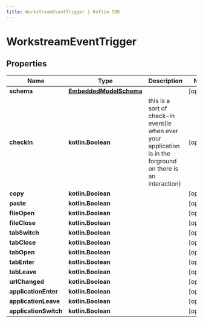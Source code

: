 ```yaml
---
title: WorkstreamEventTrigger | Kotlin SDK
---
```



# WorkstreamEventTrigger

## Properties
Name | Type | Description | Notes
------------ | ------------- | ------------- | -------------
**schema** | [**EmbeddedModelSchema**](EmbeddedModelSchema) |  |  [optional]
**checkIn** | **kotlin.Boolean** | this is a sort of check-in event(ie when ever your application is in the forground on there is an interaction) |  [optional]
**copy** | **kotlin.Boolean** |  |  [optional]
**paste** | **kotlin.Boolean** |  |  [optional]
**fileOpen** | **kotlin.Boolean** |  |  [optional]
**fileClose** | **kotlin.Boolean** |  |  [optional]
**tabSwitch** | **kotlin.Boolean** |  |  [optional]
**tabClose** | **kotlin.Boolean** |  |  [optional]
**tabOpen** | **kotlin.Boolean** |  |  [optional]
**tabEnter** | **kotlin.Boolean** |  |  [optional]
**tabLeave** | **kotlin.Boolean** |  |  [optional]
**urlChanged** | **kotlin.Boolean** |  |  [optional]
**applicationEnter** | **kotlin.Boolean** |  |  [optional]
**applicationLeave** | **kotlin.Boolean** |  |  [optional]
**applicationSwitch** | **kotlin.Boolean** |  |  [optional]



